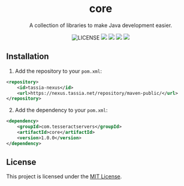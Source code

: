 <h1 align="center">core</h1>
<p align="center">A collection of libraries to make Java development easier.</p>

<p align="center">
	<img src="https://img.shields.io/github/license/TesseractServers/core?label=License" alt="LICENSE">
	<img src="https://img.shields.io/github/workflow/status/TesseractServers/core/Java%20CI?label=Java%20CI">
	<img src="https://img.shields.io/github/workflow/status/TesseractServers/core/CodeQL?label=CodeQL">
	<img src="https://img.shields.io/github/v/release/TesseractServers/core?label=Stable">
	<img src="https://img.shields.io/github/v/release/TesseractServers/core?label=Preview&include_prereleases">
</p>



## Installation

1. Add the repository to your `pom.xml`:
```xml
<repository>
    <id>tassia-nexus</id>
    <url>https://nexus.tassia.net/repository/maven-public/</url>
</repository>
```

2. Add the dependency to your `pom.xml`:
```xml
<dependency>
    <groupId>com.tesseractservers</groupId>
    <artifactId>core</artifactId>
    <version>1.0.0</version>
</dependency>
```



## License

This project is licensed under the [MIT License](https://github.com/TesseractServers/core/blob/main/LICENSE).
